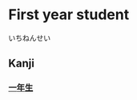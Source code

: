 # First year student
いちねんせい

## Kanji
### [一](Vocabulary/一.md)[年](Kanji/kanji-dict/年.md)[生](Kanji/kanji-dict/生.md)